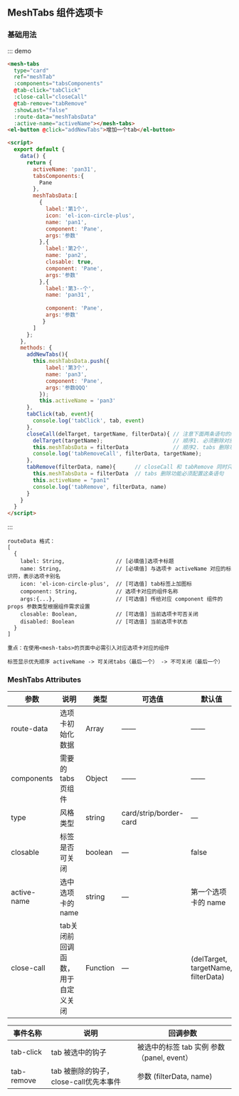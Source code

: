 <script>
  import Vue from 'vue';
  const Pane = Vue.component('Pane', {
    functional: true,
    props:{
      args: null
    },
    render:function(h, ctx){
      let args = ctx.props.args;
      return h('div', ctx.data, ['内容', args]);
    }
  });

  export default {
    data() {
      return {
        activeName: 'pan31',
        tabsComponents:{
          Pane              
        },
        meshTabsData:[           
          {
            label:'第1个',
            icon: 'el-icon-circle-plus',
            name: 'pan1',
            component: 'Pane',
            args:'参数A'
          },{
            label:'第2个',
            name: 'pan2',
            closable: true,
            component: 'Pane',
            args:'参数B'
          },{
            label:'第3--个',
            name: 'pan31',
            
            component: 'Pane',
            args:'参数C'
           }
        ]
      };
    },
    methods: {
      addNewTabs(){                               
        this.meshTabsData.push({
            label:'第3个',
            name: 'pan3',
            component: 'Pane',
            args:'参数QQQ'
          });
          this.activeName = 'pan3'
      },
      tabClick(tab, event){
        console.log('tabClick', tab, event)
      },
      closeCall(delTarget, targetName, filterData){ 
        delTarget(targetName);                     
        this.meshTabsData = filterData             
        console.log('tabRemoveCall', filterData, targetName);
      },
      tabRemove(tabData, name){                  
        this.meshTabsData = tabData             
        this.activeName = "pan1"
        console.log('tabRemove', tabData, name)
      }
    }
  }
</script>
## MeshTabs 组件选项卡


### 基础用法

::: demo
```html
<mesh-tabs
  type="card"
  ref="meshTab"
  :components="tabsComponents"
  @tab-click="tabClick"
  :close-call="closeCall"
  @tab-remove="tabRemove"
  :showLast="false"
  :route-data="meshTabsData"
  :active-name="activeName"></mesh-tabs>
<el-button @click="addNewTabs">增加一个tab</el-button>

<script>
  export default {
    data() {
      return {
        activeName: 'pan31',
        tabsComponents:{
          Pane              
        },
        meshTabsData:[           
          {
            label:'第1个',
            icon: 'el-icon-circle-plus',
            name: 'pan1',
            component: 'Pane',
            args:'参数'
          },{
            label:'第2个',
            name: 'pan2',
            closable: true,
            component: 'Pane',
            args:'参数'
          },{
            label:'第3--个',
            name: 'pan31',
            
            component: 'Pane',
            args:'参数'
           }
        ]
      };
    },
    methods: {
      addNewTabs(){                               
        this.meshTabsData.push({
            label:'第3个',
            name: 'pan3',
            component: 'Pane',
            args:'参数QQQ'
          });
          this.activeName = 'pan3'
      },
      tabClick(tab, event){
        console.log('tabClick', tab, event)
      },
      closeCall(delTarget, targetName, filterData){ // 注意下面两条语句的顺序不能颠倒
        delTarget(targetName);                      // 顺序1. 必须删除对应的tab
        this.meshTabsData = filterData              // 顺序2. tabs 删除功能必须配置这条语句
        console.log('tabRemoveCall', filterData, targetName);
      },
      tabRemove(filterData, name){      // closeCall 和 tabRemove 同时只能选用一个，closeCall优先
        this.meshTabsData = filterData  // tabs 删除功能必须配置这条语句
        this.activeName = "pan1"
        console.log('tabRemove', filterData, name)
      }
    }
  }
</script>
```
:::

```
routeData 格式：
[
  {
    label: String,                // [必填值]选项卡标题
    name: String,                 // [必填值] 与选项卡 activeName 对应的标识符，表示选项卡别名
    icon: 'el-icon-circle-plus',  // [可选值] tab标签上加图标
    component: String,            // 选项卡对应的组件名称
    args:{...},                   // [可选值] 传给对应 component 组件的 props 参数类型根据组件需求设置
    closable: Boolean,            // [可选值] 当前选项卡可否关闭
    disabled: Boolean             // [可选值] 当前选项卡状态
  }
]

重点：在使用<mesh-tabs>的页面中必需引入对应选项卡对应的组件

标签显示优先顺序 activeName -> 可关闭tabs（最后一个） -> 不可关闭（最后一个）
```

### MeshTabs Attributes

| 参数          | 说明            | 类型            | 可选值                 | 默认值   |
|-------------  |---------------- |---------------- |---------------------- |-------- |
| route-data  |  选项卡初始化数据   |    Array     |        ——          |   —— |
| components  |  需要的tabs页组件   |   Object     |        ——          |   —— |
|    type   	|      风格类型     	|  string	    | card/strip/border-card | — |
|   closable	|   标签是否可关闭    |   boolean	  |      —	|    false |
| active-name	| 选中选项卡的 name 	|   string	   |      —	 |   第一个选项卡的 name |
| close-call	| tab关闭前回调函数，用于自定义关闭	|   Function | —	 | (delTarget, targetName, filterData)|
 
| 事件名称 | 说明 | 回调参数 |
|---------|--------|---------|
| tab-click	| tab 被选中的钩子	  | 被选中的标签 tab 实例 参数（panel, event） |
| tab-remove	| tab 被删除的钩子，close-call优先本事件	|  参数 (filterData, name) |
